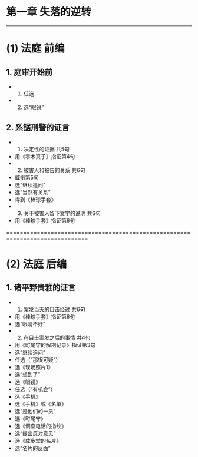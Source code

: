 # 第一章 失落的逆转
---------------
# (1) 法庭 前编
## 1. 庭审开始前
* 1. 任选
* 2. 选“眼镜”

## 2. 系锯刑警的证言
* 1. 决定性的证据 共5句
* 用《零木真子》指证第4句
* 2. 被害人和被告的关系 共6句
* 威慑第5句
* 选“继续追问”
* 选“当然有关系”
* 得到《棒球手套》
* 3. 关于被害人留下文字的说明 共6句
* 用《棒球手套》指证第6句


==============================================================================
# (2) 法庭 后编
## 1. 诸平野贵雅的证言
* 1. 案发当天的目击经过 共6句
* 用《棒球手套》指证第6句
* 选“眼睛不好”
* 2. 在目击案发之后的事情 共4句
* 用《町尾守的解剖记录》指证第3句
* 选“继续追问”
* 任选（“那很可疑”）
* 选《现场照片1》
* 选“想到了”
* 选《眼镜》
* 任选（“有机会”）
* 选《手机》
* 选《手机》或《名单》
* 选“是他们的一员”
* 选《町尾守》
* 选《调查电话的指纹》
* 选“提出反对意见”
* 选《成步堂的名片》
* 选“名片的反面”


